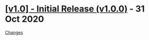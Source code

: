 <a name="v1.0.0"></a>
# [[v1.0] - Initial Release (v1.0.0)](https://github.com/JosXa/chromemarks/releases/tag/v1.0.0) - 31 Oct 2020



[Changes][v1.0.0]


[v1.0.0]: https://github.com/JosXa/chromemarks/tree/v1.0.0

 <!-- Generated by changelog-from-release -->
